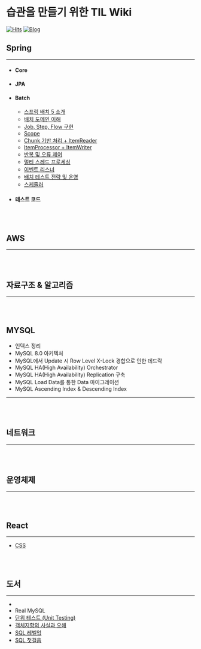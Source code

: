 # 습관을 만들기 위한 TIL Wiki

[![Hits](https://hits.seeyoufarm.com/api/count/incr/badge.svg?url=https%3A%2F%2Fgithub.com%2FKMGeon%2FTIL&count_bg=%2379C83D&title_bg=%23555555&icon=&icon_color=%23E7E7E7&title=hits&edge_flat=false)](https://hits.seeyoufarm.com)
[![Blog](https://img.shields.io/badge/Blog-geon_km.velog.io-green.svg)](https://velog.io/@geon_km)



## Spring

---
- #### Core


- #### JPA


- #### Batch
  - [스프링 배치 5 소개](/Spring/Batch/1.스프링배치.md)
  - [배치 도메인 이해](/Spring/Batch/2.배치도메인이해.md)
  - [Job, Step, Flow 구현](/Spring/Batch/3.Job,Step,Flow.md)
  - [Scope](/Spring/Batch/4.Scope.md)
  - [Chunk 기반 처리 + ItemReader](/Spring/Batch/5.Chunk.md)
  - [ItemProcessor + ItemWriter](/Spring/Batch/6.ProcessorWriter.md)
  - [반복 및 오류 제어]()
  - [멀티 스레드 프로세싱]()
  - [이벤트 리스너]()
  - [배치 테스트 전략 및 운영]()
  - [스케줄러]()



- #### 테스트 코드

<br/><br/>

## AWS

---

<br/><br/>

## 자료구조 & 알고리즘

---

<br/><br/>

## MYSQL 

- 인덱스 정리
- MySQL 8.0 아키텍처
- MySQL에서 Update 시 Row Level X-Lock 경합으로 인한 데드락
- MySQL HA(High Availability) Orchestrator
- MySQL HA(High Availability) Replication 구축
- MySQL Load Data를 통한 Data 마이그레이션
- MySQL Ascending Index & Descending Index

---

<br/><br/>

## 네트워크 

---

<br/><br/>

## 운영체제 

---

<br/><br/>

## React

---

- [CSS](css/Readme.md)

<br/><br/>

## 도서

---

- 
- Real MySQL
- [단위 테스트 (Unit Testing)](https://velog.io/@geon_km/%EB%8B%A8%EC%9C%84-%ED%85%8C%EC%8A%A4%ED%8A%B8-Unit-Testing-%EC%B1%85-%EB%A6%AC%EB%B7%B0-sboe6ukm)
- [객체지향의 사실과 오해](https://velog.io/@geon_km/%EA%B0%9D%EC%B2%B4%EC%A7%80%ED%96%A5%EC%9D%98-%EC%82%AC%EC%8B%A4%EA%B3%BC-%EC%98%A4%ED%95%B4-%EB%A6%AC%EB%B7%B0)
- [SQL 레벨업](/book/SQL%20레벨업)
- [SQL 첫걸음](/book/SQL첫걸음)
